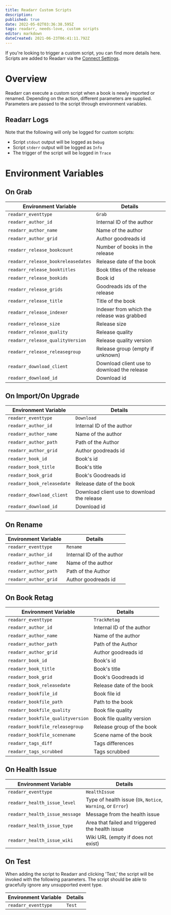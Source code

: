```yaml
---
title: Readarr Custom Scripts
description: 
published: true
date: 2022-05-02T03:36:38.595Z
tags: readarr, needs-love, custom scripts
editor: markdown
dateCreated: 2021-06-23T06:41:11.792Z
---
```


If you're looking to trigger a custom script, you can find more details here. Scripts are added to Readarr via the [Connect Settings](/readarr/settings#connections).

# Overview

Readarr can execute a custom script when a book is newly imported or renamed. Depending on the action, different parameters are supplied. Parameters are passed to the script through environment variables.

## Readarr Logs

Note that the following will only be logged for custom scripts:

- Script `stdout` output will be logged as `Debug`
- Script `stderr` output will be logged as `Info`
- The trigger of the script will be logged in `Trace`

# Environment Variables

## On Grab

| Environment Variable               | Details                                     |
| ---------------------------------- | ------------------------------------------- |
| `readarr_eventtype`                | `Grab`                                      |
| `readarr_author_id`                | Internal ID of the author                   |
| `readarr_author_name`              | Name of the author                          |
| `readarr_author_grid`              | Author goodreads id                         |
| `readarr_release_bookcount`        | Number of books in the release              |
| `readarr_release_bookreleasedates` | Release date of the book                    |
| `readarr_release_booktitles`       | Book titles of the release                  |
| `readarr_release_bookids`          | Book id                                     |
| `readarr_release_grids`            | Goodreads ids of the release                |
| `readarr_release_title`            | Title of the book                           |
| `readarr_release_indexer`          | Indexer from which the release was grabbed  |
| `readarr_release_size`             | Release size                                |
| `readarr_release_quality`          | Release quality                             |
| `readarr_release_qualityVersion`   | Release quality version                     |
| `readarr_release_releasegroup`     | Release group (empty if unknown)            |
| `readarr_download_client`          | Download client use to download the release |
| `readarr_download_id`              | Download id                                 |

## On Import/On Upgrade

| Environment Variable       | Details                                     |
| -------------------------- | ------------------------------------------- |
| `readarr_eventtype`        | `Download`                                  |
| `readarr_author_id`        | Internal ID of the author                   |
| `readarr_author_name`      | Name of the author                          |
| `readarr_author_path`      | Path of the Author                          |
| `readarr_author_grid`      | Author goodreads id                         |
| `readarr_book_id`          | Book's id                                   |
| `readarr_book_title`       | Book's title                                |
| `readarr_book_grid`        | Book's Goodreads id                         |
| `readarr_book_releasedate` | Release date of the book                    |
| `readarr_download_client`  | Download client use to download the release |
| `readarr_download_id`      | Download id                                 |

## On Rename

| Environment Variable  | Details                   |
| --------------------- | ------------------------- |
| `readarr_eventtype`   | `Rename`                  |
| `readarr_author_id`   | Internal ID of the author |
| `readarr_author_name` | Name of the author        |
| `readarr_author_path` | Path of the Author        |
| `readarr_author_grid` | Author goodreads id       |

## On Book Retag

| Environment Variable              | Details                   |
| --------------------------------- | ------------------------- |
| `readarr_eventtype`               | `TrackRetag`              |
| `readarr_author_id`               | Internal ID of the author |
| `readarr_author_name`             | Name of the author        |
| `readarr_author_path`             | Path of the Author        |
| `readarr_author_grid`             | Author goodreads id       |
| `readarr_book_id`                 | Book's id                 |
| `readarr_book_title`              | Book's title              |
| `readarr_book_grid`               | Book's Goodreads id       |
| `readarr_book_releasedate`        | Release date of the book  |
| `readarr_bookfile_id`             | Book file id              |
| `readarr_bookfile_path`           | Path to the book          |
| `readarr_bookfile_quality`        | Book file quality         |
| `readarr_bookfile_qualityversion` | Book file quality version |
| `readarr_bookfile_releasegroup`   | Release group of the book |
| `readarr_bookfile_scenename`      | Scene name of the book    |
| `readarr_tags_diff`               | Tags differences          |
| `readarr_tags_scrubbed`           | Tags scrubbed             |

## On Health Issue

| Environment Variable           | Details                                                      |
| ------------------------------ | ------------------------------------------------------------ |
| `readarr_eventtype`            | `HealthIssue`                                                |
| `readarr_health_issue_level`   | Type of health issue (`Ok`, `Notice`, `Warning`, or `Error`) |
| `readarr_health_issue_message` | Message from the health issue                                |
| `readarr_health_issue_type`    | Area that failed and triggered the health issue              |
| `readarr_health_issue_wiki`    | Wiki URL (empty if does not exist)                           |

## On Test

When adding the script to Readarr and clicking 'Test,' the script will be invoked with the following parameters. The script should be able to gracefully ignore any unsupported event type.

| Environment Variable | Details |
| -------------------- | ------- |
| `readarr_eventtype`  | `Test`  |
